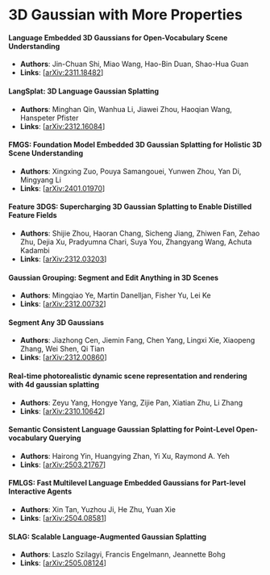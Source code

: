# 3D Gaussian with More Properties

#### Language Embedded 3D Gaussians for Open-Vocabulary Scene Understanding
- **Authors**: Jin-Chuan Shi, Miao Wang, Hao-Bin Duan, Shao-Hua Guan
- **Links**: [[arXiv:2311.18482](https://arxiv.org/abs/2311.18482)]

#### LangSplat: 3D Language Gaussian Splatting
- **Authors**: Minghan Qin, Wanhua Li, Jiawei Zhou, Haoqian Wang, Hanspeter Pfister
- **Links**: [[arXiv:2312.16084](https://arxiv.org/abs/2312.16084)]

#### FMGS: Foundation Model Embedded 3D Gaussian Splatting for Holistic 3D Scene Understanding
- **Authors**: Xingxing Zuo, Pouya Samangouei, Yunwen Zhou, Yan Di, Mingyang Li
- **Links**: [[arXiv:2401.01970](https://arxiv.org/abs/2401.01970)]

#### Feature 3DGS: Supercharging 3D Gaussian Splatting to Enable Distilled Feature Fields
- **Authors**: Shijie Zhou, Haoran Chang, Sicheng Jiang, Zhiwen Fan, Zehao Zhu, Dejia Xu, Pradyumna Chari, Suya You, Zhangyang Wang, Achuta Kadambi
- **Links**: [[arXiv:2312.03203](https://arxiv.org/abs/2312.03203)]

#### Gaussian Grouping: Segment and Edit Anything in 3D Scenes
- **Authors**: Mingqiao Ye, Martin Danelljan, Fisher Yu, Lei Ke
- **Links**: [[arXiv:2312.00732](https://arxiv.org/abs/2312.00732)]

#### Segment Any 3D Gaussians
- **Authors**: Jiazhong Cen, Jiemin Fang, Chen Yang, Lingxi Xie, Xiaopeng Zhang, Wei Shen, Qi Tian
- **Links**: [[arXiv:2312.00860](https://arxiv.org/abs/2312.00860)]

#### Real-time photorealistic dynamic scene representation and rendering with 4d gaussian splatting
- **Authors**: Zeyu Yang, Hongye Yang, Zijie Pan, Xiatian Zhu, Li Zhang
- **Links**: [[arXiv:2310.10642](https://arxiv.org/abs/2310.10642)]

#### Semantic Consistent Language Gaussian Splatting for Point-Level Open-vocabulary Querying
- **Authors**: Hairong Yin, Huangying Zhan, Yi Xu, Raymond A. Yeh
- **Links**: [[arXiv:2503.21767](https://arxiv.org/abs/2503.21767)]

#### FMLGS: Fast Multilevel Language Embedded Gaussians for Part-level Interactive Agents
- **Authors**: Xin Tan, Yuzhou Ji, He Zhu, Yuan Xie
- **Links**: [[arXiv:2504.08581](https://arxiv.org/abs/2504.08581)]

#### SLAG: Scalable Language-Augmented Gaussian Splatting
- **Authors**: Laszlo Szilagyi, Francis Engelmann, Jeannette Bohg
- **Links**: [[arXiv:2505.08124](https://arxiv.org/abs/2505.08124)]



